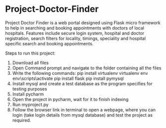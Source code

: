 # Project-Doctor-Finder
Project Doctor Finder is a web portal designed using Flask micro framework to help in searching and booking appointments with doctors of
local hospitals. Features include secure login system, hospital and doctor registration, search filters for locality, timings, speciality
and hospital specific search and booking appointments.

Steps to run this project:
1) Download all files
2) Open Command prompt and navigate to the folder containing all the files
3) Write the following commands: 
     pip install virtualenv
     virtualenv env
     env\scripts\activate
     pip install flask
     pip install pymysql
4) Install mysql and create a test database as the program specifies for testing purposes
5) Install pycharm
6) Open the project in pycharm, wait for it to finish indexing
7) Run myproject.py
8) Follow the browser link in terminal to open a webpage, where you can login (take login details from mysql database) and test the project as required.

    
